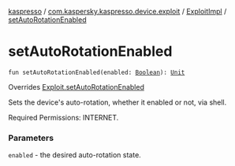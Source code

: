 [kaspresso](../../index.md) / [com.kaspersky.kaspresso.device.exploit](../index.md) / [ExploitImpl](index.md) / [setAutoRotationEnabled](./set-auto-rotation-enabled.md)

# setAutoRotationEnabled

`fun setAutoRotationEnabled(enabled: `[`Boolean`](https://kotlinlang.org/api/latest/jvm/stdlib/kotlin/-boolean/index.html)`): `[`Unit`](https://kotlinlang.org/api/latest/jvm/stdlib/kotlin/-unit/index.html)

Overrides [Exploit.setAutoRotationEnabled](../-exploit/set-auto-rotation-enabled.md)

Sets the device's auto-rotation, whether it enabled or not, via shell.

Required Permissions: INTERNET.

### Parameters

`enabled` - the desired auto-rotation state.